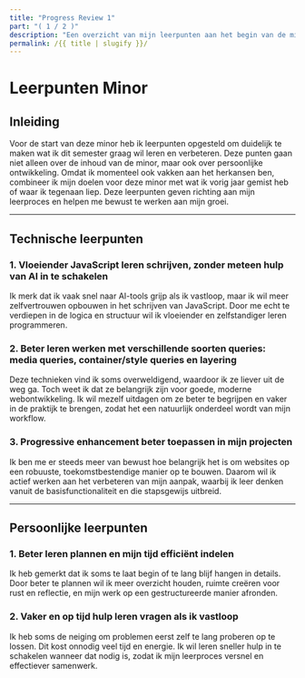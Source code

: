 ```yaml
---
title: "Progress Review 1"
part: "( 1 / 2 )"
description: "Een overzicht van mijn leerpunten aan het begin van de minor, met focus op technische groei, persoonlijke ontwikkeling en reflectie op eerdere ervaringen."
permalink: /{{ title | slugify }}/
---
```


# Leerpunten Minor

## Inleiding

Voor de start van deze minor heb ik leerpunten opgesteld om duidelijk te maken wat ik dit semester graag wil leren en verbeteren. Deze punten gaan niet alleen over de inhoud van de minor, maar ook over persoonlijke ontwikkeling. Omdat ik momenteel ook vakken aan het herkansen ben, combineer ik mijn doelen voor deze minor met wat ik vorig jaar gemist heb of waar ik tegenaan liep. Deze leerpunten geven richting aan mijn leerproces en helpen me bewust te werken aan mijn groei.

---

## Technische leerpunten

### 1. Vloeiender JavaScript leren schrijven, zonder meteen hulp van AI in te schakelen  
Ik merk dat ik vaak snel naar AI-tools grijp als ik vastloop, maar ik wil meer zelfvertrouwen opbouwen in het schrijven van JavaScript. Door me echt te verdiepen in de logica en structuur wil ik vloeiender en zelfstandiger leren programmeren.

### 2. Beter leren werken met verschillende soorten queries: media queries, container/style queries en layering  
Deze technieken vind ik soms overweldigend, waardoor ik ze liever uit de weg ga. Toch weet ik dat ze belangrijk zijn voor goede, moderne webontwikkeling. Ik wil mezelf uitdagen om ze beter te begrijpen en vaker in de praktijk te brengen, zodat het een natuurlijk onderdeel wordt van mijn workflow.

### 3. Progressive enhancement beter toepassen in mijn projecten  
Ik ben me er steeds meer van bewust hoe belangrijk het is om websites op een robuuste, toekomstbestendige manier op te bouwen. Daarom wil ik actief werken aan het verbeteren van mijn aanpak, waarbij ik leer denken vanuit de basisfunctionaliteit en die stapsgewijs uitbreid.

---

## Persoonlijke leerpunten

### 1. Beter leren plannen en mijn tijd efficiënt indelen  
Ik heb gemerkt dat ik soms te laat begin of te lang blijf hangen in details. Door beter te plannen wil ik meer overzicht houden, ruimte creëren voor rust en reflectie, en mijn werk op een gestructureerde manier afronden.

### 2. Vaker en op tijd hulp leren vragen als ik vastloop  
Ik heb soms de neiging om problemen eerst zelf te lang proberen op te lossen. Dit kost onnodig veel tijd en energie. Ik wil leren sneller hulp in te schakelen wanneer dat nodig is, zodat ik mijn leerproces versnel en effectiever samenwerk.
